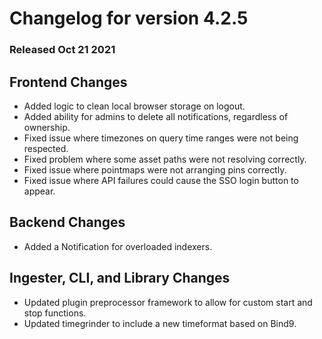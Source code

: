 # Changelog for version 4.2.5

### Released Oct 21 2021

## Frontend Changes
* Added logic to clean local browser storage on logout.
* Added ability for admins to delete all notifications, regardless of ownership.
* Fixed issue where timezones on query time ranges were not being respected.
* Fixed problem where some asset paths were not resolving correctly.
* Fixed issue where pointmaps were not arranging pins correctly.
* Fixed issue where API failures could cause the SSO login button to appear.


## Backend Changes
* Added a Notification for overloaded indexers.

## Ingester, CLI, and Library Changes
* Updated plugin preprocessor framework to allow for custom start and stop functions.
* Updated timegrinder to include a new timeformat based on Bind9.

